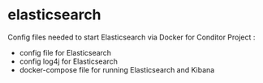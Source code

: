 elasticsearch
=======
Config files needed to start Elasticsearch via Docker for Conditor Project :
  * config file for Elasticsearch
  * config log4j for Elasticsearch
  * docker-compose file for running Elasticsearch and Kibana

